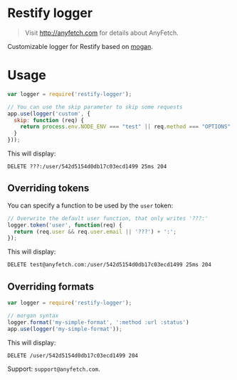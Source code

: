 # Restify logger
> Visit http://anyfetch.com for details about AnyFetch.

Customizable logger for Restify based on [mogan](https://github.com/expressjs/morgan).

# Usage

```js
var logger = require('restify-logger');

// You can use the skip parameter to skip some requests
app.use(logger('custom', {
  skip: function (req) {
    return process.env.NODE_ENV === "test" || req.method === "OPTIONS" || req.url === "/status";
  }
}));
```

This will display:
```
DELETE ???:/user/542d5154d0db17c03ecd1499 25ms 204
```

## Overriding tokens
You can specify a function to be used by the `user` token:
```js
// Overwrite the default user function, that only writes '???:'
logger.token('user', function(req) {
  return (req.user && req.user.email || '???') + ':';
});
```

This will display:
```
DELETE test@anyfetch.com:/user/542d5154d0db17c03ecd1499 25ms 204
```

## Overriding formats
```js
var logger = require('restify-logger');

// morgan syntax
logger.format('my-simple-format', ':method :url :status')
app.use(logger('my-simple-format'));
```

This will display:
```
DELETE /user/542d5154d0db17c03ecd1499 204
```


Support: `support@anyfetch.com`.
